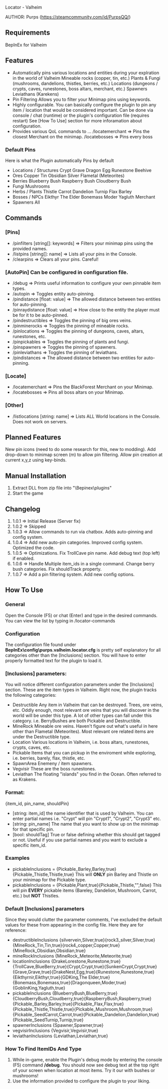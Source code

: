 Locator - Valheim

AUTHOR: Purps (https://steamcommunity.com/id/PurpsQQ/)

## Requirements
BepInEx for Valheim

## Features
- Automatically pins various locations and entities during your explration in the world of Valheim
     Mineable rocks (copper, tin, etc.)
     Plants & Fungi (mushrooms, dandelions, thistles, berries, etc.)
     Locations (dungeons / crypts, caves, runestones, boss altars, merchant, etc.)
     Spawners
     Leviathans (Karekens)
- Pin Filtering
     Allows you to filter your Minimap pins using keywords.
- Highly configurable. You can basically configure the plugin to pin any item / location that would be considered important.
     Can be done via console / chat (runtime) or the plugin's configuration file (requires restart)
     See [How To Use] section for more inforamation about configuration.
- Provides various QoL commands to ...
     /locatemerchant => Pins the closest Merchant on the minimap.
     /locatebosses => Pins every boss

### Default Pins
Here is what the Plugin automatically Pins by default
- Locations / Structures
     Crypt
     Grave
     Dragon Egg
     Runestone
     Beehive
- Ores
     Copper
     Tin
     Obsidian
     Silver
     Flametal (Meteorites)
- Berries
     Blueberry Bush
     Raspberry Bush
     Cloudberry Bush
- Fungi
     Mushrooms
- Herbs / Plants
     Thistle
     Carrot
     Dandelion
     Turnip
     Flax
     Barley
- Bosses / NPCs
     Eikthyr
     The Elder
     Bonemass
     Moder
     Yagluth
     Merchant
- Spawners
     All

## Commands
### [Pins]
- /pinfilters [string[]: keywords] => Filters your minimap pins using the provided names.
- /listpins [string[]: name] => Lists all your pins in the Console.
- /clearpins => Clears all your pins. Careful!

### [AutoPin] Can be configured in configuration file.
- /debug => Prints useful information to configure your own pinnable item types.
- /autopin => Toggles entity auto-pinning.
- /pindistance [float: value] => The allowed distance between two entities for auto-pinning.
- /pinraydistance [float: value] => How close to the entity the player must be for it to be auto-pinned. 
- /pindestructibles => Toggles the pinning of big ores veins.
- /pinminerocks => Toggles the pinning of mineable rocks.
- /pinlocations => Toggles the pinning of dungeons, caves, altars, runestones, etc.
- /pinpickables => Toggles the pinning of plants and fungi.
- /pinspawners => Toggles the pinning of spawners.
- /pinleviathans => Toggles the pinning of leviathans.
- /pindistances => The allowed distance between two entities for auto-pinning.

### [Locate]  
- /locatemerchant => Pins the BlackForest Merchant on your Minimap.
- /locatebosses => Pins all boss altars on your Minimap.

### [Other]  
- /listlocations [string: name] => Lists ALL World locations in the Console. Does not work on servers.

## Planned Features
New pin icons (need to do some research for this, new to modding).
Add drop-down to minimap screen (m) to allow pin filtering.
Allow pin creation at current x,y,z using key-binds.

## Manual Installation
1. Extract DLL from zip file into "<GameDirectory>\Bepinex\plugins"
2. Start the game

## Changelog
1. 1.0.1 => Initial Release (Server fix)
2. 1.0.2 => Skipped
3. 1.0.3 => Allow commands to run via chatbox. Adds auto-pinning and config system.
4. 1.0.4 => Add new auto-pin categories. Improved config system. Optimized the code.
5. 1.0.5 => Optimizations. Fix TrollCave pin name. Add debug text (top left) if enabled.
6. 1.0.6 => Handle Multiple item_ids in a single command. Change berry bush categories. Fix shouldTrack property.
7. 1.0.7 => Add a pin filtering system. Add new config options.

## How To Use
### General
Open the Console (F5) or chat (Enter) and type in the desired commands. 
You can view the list by typing in /locator-commands

### Configuration
The configuration file found under **BepInEx\config\purps.valheim.locator.cfg** is pretty self explanatory for all categories other than the [Inclusions] section. You will have to enter properly formatted text for the plugin to load it.

### [Inclusions] parameters:
You will notice different configuration parameters under the [Inclusions] section. These are the item types in Valheim. Right now, the plugin tracks the following categories:
- Destructible
     Any item in Valheim that can be destroyed. Trees, ore veins, etc.
     Oddly enough, most relevant ore veins that you will discover in the world will be under this type.
     A lot of other types can fall under this category. i.e. BerryBushes are both Pickable and Destructible.
- MineRock
     Mineable ore veins. Haven't figure out what's useful in here other than Flametal (Meteorites). 
     Most relevant ore related items are under the Destructible type.
- Location
     Various locations in Valheim, i.e. boss altars, runestones, crypts, caves, etc.
- Pickable
     Items that you can pickup in the enviroment while exploring, i.e. berries, barely, flax, thistle, etc.
- SpawnArea
     Enemeny / item spawners.
- Vegvisir
     These are the boss runestones.
- Leviathan
     The floating "islands" you find in the Ocean. Often referred to as Krakens.

### Format:
{item_id, pin_name, shouldPin}
- [string: item_id] 
     the name identifier that is used by Valheim.
     You can enter partial names i.e. "Crypt" will pin "Crypt1", "Crypt2", "Crypt3" etc.
- [string: pin_name]
     The name that you want to show up on the minimap for that specific pin.
- [bool: shouldTag]
     True or false defining whether this should get tagged or not.
     Useful if you use partial names and you want to exclude a specific item_id.

### Examples
- pickableInclusions = {Pickable_Barley,Barley,true}{Pickable_Thistle,Thistle,true}
     This will **ONLY** pin Barley and Thistle on your minimap for the Pickable type.
- pickableInclusions = {Pickable,Plant,true}{Pickable_Thistle,"",false}
     This will pin **EVERY** pickable items (Bareley, Dandelion, Mushroom, Carrot, etc.) but **NOT** Thistles.

### Default [Inclusions] parameters
Since they would clutter the parameter comments, I've excluded the default values for these from appearing in the config file. Here they are for reference:
- destructibleInclusions
     {silvervein,Silver,true}{rock3_silver,Silver,true}{MineRock_Tin,Tin,true}{rock4_copper,Copper,true}{MineRock_Obsidian,Obsidian,true}
- mineRockInclusions
     {MineRock_Meteorite,Meteorite,true}
- locationInclusions
     {DrakeLorestone,Runestone,true}{TrollCave,BlueBerry,true}{Crypt,Crypt,true}{SunkenCrypt,Crypt,true}{Grave,Grave,true}{DrakeNest,Egg,true}{Runestone,Runestone,true}{Eikthyrnir,Eikthyr,true}{GDKing,The Elder,true}{Bonemass,Bonemass,true}{Dragonqueen,Moder,true}{GoblinKing,Yagluth,true}
- pickableInclusions
     {BlueberryBush,BlueBerry,true}{CloudberryBush,Cloudberry,true}{RaspberryBush,Raspberry,true}{Pickable_Barley,Barley,true}{Pickable_Flax,Flax,true}{Pickable_Thistle,Thistle,true}{Pickable_Mushroom,Mushroom,true}{Pickable_SeedCarrot,Carrot,true}{Pickable_Dandelion,Dandelion,true}{Pickable_SeedTurnip,Turnip,true}
- spawnerInclusions
     {Spawner,Spawner,true}
- vegvisirInclusions
     {Vegvisir,Vegvisir,true}
- leviathanInclusions
     {Leviathan,Leviathan,true}

### How To Find ItemIDs And Type
1. While in-game, enable the Plugin's debug mode by entering the console (F5) command **/debug**.
     You should now see debug text at the top right of your screen when location at most items. Try it our with bushes or mushrooms!
2. Use the information provided to configure the plugin to your liking.